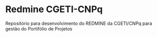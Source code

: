 # Redmine CGETI-CNPq

Repositório para desenvolvimento do REDMINE da CGETI/CNPq para gestão do Portifólio de Projetos

